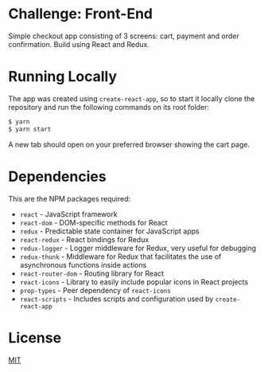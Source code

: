 # Challenge: Front-End
Simple checkout app consisting of 3 screens: cart, payment and order confirmation. Build using React and Redux.

# Running Locally
The app was created using `create-react-app`, so to start it locally clone the repository and run the following commands on its root folder:

```bash
$ yarn
$ yarn start
```

A new tab should open on your preferred browser showing the cart page.

# Dependencies
This are the NPM packages required:
* `react` - JavaScript framework
* `react-dom` - DOM-specific methods for React
* `redux` - Predictable state container for JavaScript apps
* `react-redux` - React bindings for Redux
* `redux-logger` - Logger middleware for Redux, very useful for debugging
* `redux-thunk` - Middleware for Redux that facilitates the use of asynchronous functions inside actions 
* `react-router-dom` - Routing library for React
* `react-icons` - Library to easily include popular icons in React projects
* `prop-types` - Peer dependency of `react-icons`
* `react-scripts` - Includes scripts and configuration used by `create-react-app`

# License
[MIT](./LICENSE)
